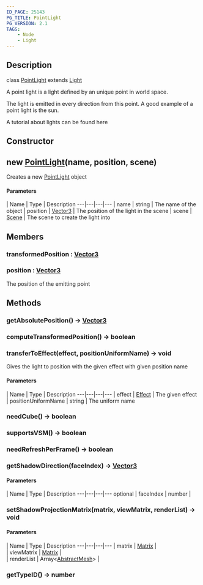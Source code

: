 ```yaml
---
ID_PAGE: 25143
PG_TITLE: PointLight
PG_VERSION: 2.1
TAGS:
    - Node
    - Light
---
```

## Description

class [PointLight](/classes/2.4/PointLight) extends [Light](/classes/2.4/Light)

A point light is a light defined by an unique point in world space.

The light is emitted in every direction from this point. A good example of a point light is the sun.

A tutorial about lights can be found here

## Constructor

## new [PointLight](/classes/2.4/PointLight)(name, position, scene)

Creates a new [PointLight](/classes/2.4/PointLight) object

#### Parameters
 | Name | Type | Description
---|---|---|---
 | name | string |    The name of the object
 | position | [Vector3](/classes/2.4/Vector3) |    The position of the light in the scene
 | scene | [Scene](/classes/2.4/Scene) |    The scene to create the light into
## Members

### transformedPosition : [Vector3](/classes/2.4/Vector3)



### position : [Vector3](/classes/2.4/Vector3)

The position of the emitting point

## Methods

### getAbsolutePosition() &rarr; [Vector3](/classes/2.4/Vector3)


### computeTransformedPosition() &rarr; boolean


### transferToEffect(effect, positionUniformName) &rarr; void

Gives the light to position with the given effect with given position name

#### Parameters
 | Name | Type | Description
---|---|---|---
 | effect | [Effect](/classes/2.4/Effect) |    The given effect
 | positionUniformName | string |    The uniform name
### needCube() &rarr; boolean


### supportsVSM() &rarr; boolean


### needRefreshPerFrame() &rarr; boolean


### getShadowDirection(faceIndex) &rarr; [Vector3](/classes/2.4/Vector3)



#### Parameters
 | Name | Type | Description
---|---|---|---
optional | faceIndex | number |  

### setShadowProjectionMatrix(matrix, viewMatrix, renderList) &rarr; void



#### Parameters
 | Name | Type | Description
---|---|---|---
 | matrix | [Matrix](/classes/2.4/Matrix) |  
 | viewMatrix | [Matrix](/classes/2.4/Matrix) |  
 | renderList | Array&lt;[AbstractMesh](/classes/2.4/AbstractMesh)&gt; |  
### getTypeID() &rarr; number


